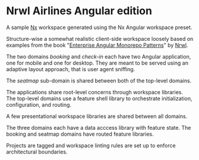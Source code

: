 # Nrwl Airlines Angular edition

A sample [Nx](https://nx.dev/) workspace generated using the Nx Angular
workspace preset.

Structure-wise a somewhat realistic client-side workspace loosely based on
examples from the book "[Enterprise Angular Monorepo Patterns](https://go.nrwl.io/angular-enterprise-monorepo-patterns-new-book)"
by [Nrwl](https://nrwl.io/).

The two domains _booking_ and _check-in_ each have two Angular application, one
for mobile and one for desktop. They are meant to be served using an adaptive
layout approach, that is user agent sniffing.

The _seatmap_ sub-domain is shared between both of the top-level domains.

The applications share root-level concerns through workspace libraries. The
top-level domains use a feature shell library to orchestrate initialization,
configuration, and routing.

A few presentational workspace libraries are shared between all domains.

The three domains each have a data acccess library with feature state. The
booking and seatmap domains have routed feature libraries.

Projects are tagged and workspace linting rules are set up to enforce
architectural boundaries.
